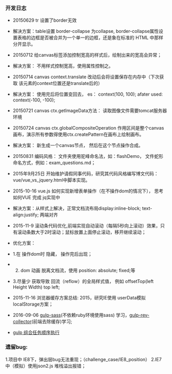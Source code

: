 ### 开发日志
* 20150629 tr 设置了border无效
* 解决方案：table设置 border-collapse 为collapse, border-collapse属性设置表格的边框是否被合并为一个单一的边框，还是象在标准的 HTML 中那样分开显示。
* 20150712 给canvas标签添加控制宽高的样式后，绘制出来的宽高会异常；
* 解决方案： 不用样式控制宽高，使用属性控制之。
* 20150714 canvas context.translate 改动后会将设置保存在内存中（下次获取 该元素的context位置还是translate后的）
* 解决方案： 使用完后将位置变回去， es： context(100, 100); afater used: context(-100, -100);
* 20150721 canvas ctx.getImageData方法： 读取图像文件需要tomcat服务器环境
* 20150724 canvas ctx.globalCompositeOperation 作用区间是整个canvas画布，演示所有参数得使用ctx.createPattern在画布上绘制画布。
* 解决方案： 新生成一个canvas节点， 然后在这个节点操作合成。
* 20150831 编码风格： 文件夹使用驼峰命名法，如：flashDemo， 文件蛇形命名方式，例如：exam_questions.md；
* 2015年9月25日 开始维护请假同事代码，研究其代码风格编写博文代码：vue/vue_vs_jquery.html中脚本实现。
* 2015-10-16 vue.js 如何实现新增表单操作（在不操作dom的情况下）， 思考如何VUE 完成 jq实现中
* 解决方案：从样式上解决，正常文档流布局display:inline-block; text-align:justify; 两端对齐
* 2015-11-9 滚动条代码优化,前端实现自动滚动（每隔5秒向上滚动）效果，只有滚动条数大于2时滚动；鼠标放置上面停止滚动，移开继续滚动；
* 优化方案：
* 1.在 操作dom时 隐藏， 操作完后出现；
* 2. dom 动画 脱离文档流，使用 position: absolute; fixed;等
* 3.尽量少 获取导致 回流（reflow）的全局样式值， 例如 offsetTop(left Height Width)  top left;  
* 2015-11-16 浏览器缓存方案总结: 2015，研究IE使用 userData模拟localStorage方案；

* 2016-09-06 [gulp-sass](https://www.npmjs.com/package/gulp-sass)(不依赖ruby环境使用sass) 学习，[gulp-rev-collector](https://www.npmjs.com/package/gulp-rev-collector)(前端去除缓存)学习;
* [gulp 组合任务顺序执行](http://zhangruojun.com/gulpshun-xu-zhi-xing-ren-wu/)

### 遗留bug:
1.项目中 IE8下，弹出层bug无法重现；（challenge_case/IE8_position）
2.IE7 中（模拟）使用json2.js 堆栈溢出报错；

  